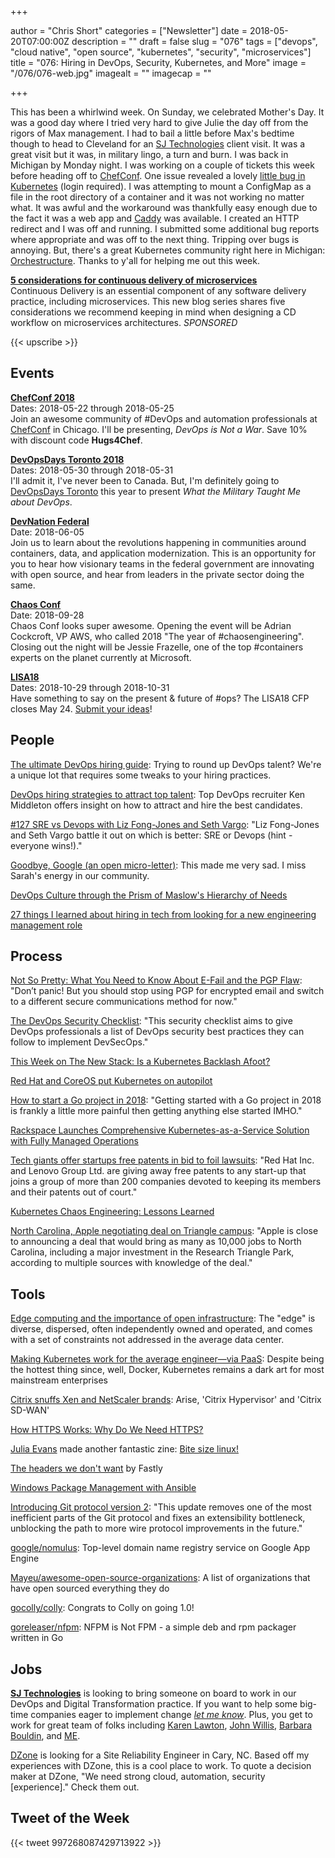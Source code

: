 +++

author = "Chris Short"
categories = ["Newsletter"]
date = 2018-05-20T07:00:00Z
description = ""
draft = false
slug = "076"
tags = ["devops", "cloud native", "open source", "kubernetes", "security", "microservices"]
title = "076: Hiring in DevOps, Security, Kubernetes, and More"
image = "/076/076-web.jpg"
imagealt = ""
imagecap = ""

+++

This has been a whirlwind week. On Sunday, we celebrated Mother's Day. It was a good day where I tried very hard to give Julie the day off from the rigors of Max management. I had to bail a little  before Max's bedtime though to head to Cleveland for an [SJ Technologies](http://sjtechcorp.com/) client visit. It was a great visit but it was, in military lingo, a turn and burn. I was back in Michigan by Monday night. I was working on a couple of tickets this week before heading off to [ChefConf](https://chefconf.chef.io/). One issue revealed a lovely [little bug in Kubernetes](https://access.redhat.com/solutions/3391931) (login required). I was attempting to mount a ConfigMap as a file in the root directory of a container and it was not working no matter what. It was awful and the workaround was thankfully easy enough due to the fact it was a web app and [Caddy](https://caddyserver.com/) was available. I created an HTTP redirect and I was off and running. I submitted some additional bug reports where appropriate and was off to the next thing. Tripping over bugs is annoying. But, there's a great Kubernetes community right here in Michigan: [Orchestructure](https://www.meetup.com/orchestructure/). Thanks to y'all for helping me out this week.

[**5 considerations for continuous delivery of microservices**](https://www.gocd.org/2018/04/25/five-considerations-continuous-delivery-microservices/?utm_campaign=cd_microservices&utm_medium=newsletter_ad&utm_source=devopsish&utm_content=cd_microservices_blog&utm_term=)  
Continuous Delivery is an essential component of any software delivery practice, including microservices. This new blog series shares five considerations we recommend keeping in mind when designing a CD workflow on microservices architectures. *SPONSORED*

{{< upscribe >}}

## Events

[**ChefConf 2018**](https://chefconf.chef.io/)  
Dates: 2018-05-22 through 2018-05-25  
Join an awesome community of #DevOps and automation professionals at [ChefConf](https://chefconf.chef.io/) in Chicago. I'll be presenting, *DevOps is Not a War*. Save 10% with discount code **Hugs4Chef**.

[**DevOpsDays Toronto 2018**](https://www.devopsdays.org/events/2018-toronto/welcome/)  
Dates: 2018-05-30 through 2018-05-31  
I'll admit it, I've never been to Canada. But, I'm definitely going to [DevOpsDays Toronto](https://www.devopsdays.org/events/2018-toronto/welcome/) this year to present *What the Military Taught Me about DevOps*.

[**DevNation Federal**](https://devnationfederal.org/)  
Date: 2018-06-05  
Join us to learn about the revolutions happening in communities around containers, data, and application modernization. This is an opportunity for you to hear how visionary teams in the federal government are innovating with open source, and hear from leaders in the private sector doing the same.

[**Chaos Conf**](https://chaosconf.splashthat.com/)  
Date: 2018-09-28  
Chaos Conf looks super awesome. Opening the event will be Adrian Cockcroft, VP AWS, who called 2018 "The year of #chaosengineering". Closing out the night will be Jessie Frazelle, one of the top #containers experts on the planet currently at Microsoft.

[**LISA18**](https://www.usenix.org/conference/lisa18)  
Dates: 2018-10-29 through 2018-10-31  
Have something to say on the present & future of #ops? The LISA18 CFP closes May 24. [Submit your ideas](https://www.usenix.org/blog/usenix-lisa18-cfp-nashville)!

## People

[The ultimate DevOps hiring guide](https://opensource.com/article/18/4/ultimate-devops-hiring-guide): Trying to round up DevOps talent? We're a unique lot that requires some tweaks to your hiring practices.

[DevOps hiring strategies to attract top talent](https://opensource.com/article/18/5/devops-hiring-strategies-attract-top-talent): Top DevOps recruiter Ken Middleton offers insight on how to attract and hire the best candidates.

[#127 SRE vs Devops with Liz Fong-Jones and Seth Vargo](https://www.gcppodcast.com/post/episode-127-sre-vs-devops-with-liz-fong-jones-and-seth-vargo/): "Liz Fong-Jones and Seth Vargo battle it out on which is better: SRE or Devops (hint - everyone wins!)."

[Goodbye, Google (an open micro-letter)](https://medium.com/@sadams.codes/goodbye-google-b249cd513102): This made me very sad. I miss Sarah's energy in our community.

[DevOps Culture through the Prism of Maslow's Hierarchy of Needs](https://devops.com/devops-culture-through-the-prism-of-maslows-hierarchy-of-needs/)

[27 things I learned about hiring in tech from looking for a new engineering management role](http://wunder.schoenaberselten.com/2018/05/12/27-things-i-learned-about-hiring-in-tech-from-looking-for-a-new-engineering-management-role/)

## Process

[Not So Pretty: What You Need to Know About E-Fail and the PGP Flaw](https://www.eff.org/deeplinks/2018/05/not-so-pretty-what-you-need-know-about-e-fail-and-pgp-flaw-0): "Don’t panic! But you should stop using PGP for encrypted email and switch to a different secure communications method for now."

[The DevOps Security Checklist](https://www.sqreen.io/checklists/devops-security-checklist.html): "This security checklist aims to give DevOps professionals a list of DevOps security best practices they can follow to implement DevSecOps."

[This Week on The New Stack: Is a Kubernetes Backlash Afoot?](https://thenewstack.io/this-week-on-the-new-stack-kubernetes-needs-developers/)

[Red Hat and CoreOS put Kubernetes on autopilot](https://siliconangle.com/blog/2018/05/18/red-hat-and-coreos-put-kubernetes-on-autopilot-rhsummit/)

[How to start a Go project in 2018](https://boyter.org/posts/how-to-start-go-project-2018/): "Getting started with a Go project in 2018 is frankly a little more painful then getting anything else started IMHO."

[Rackspace Launches Comprehensive Kubernetes-as-a-Service Solution with Fully Managed Operations](https://globenewswire.com/news-release/2018/05/16/1507403/0/en/Rackspace-Launches-Comprehensive-Kubernetes-as-a-Service-Solution-with-Fully-Managed-Operations.html)

[Tech giants offer startups free patents in bid to foil lawsuits](http://www.dailyherald.com/business/20180519/tech-giants-offer-startups-free-patents-in-bid-to-foil-lawsuits): "Red Hat Inc. and Lenovo Group Ltd. are giving away free patents to any start-up that joins a group of more than 200 companies devoted to keeping its members and their patents out of court."

[Kubernetes Chaos Engineering: Lessons Learned](https://learnk8s.io/blog/kubernetes-chaos-engineering-lessons-learned)

[North Carolina, Apple negotiating deal on Triangle campus](https://www.wral.com/north-carolina-apple-negotiating-deal-on-triangle-campus-second-site-in-cary/17558985/): "Apple is close to announcing a deal that would bring as many as 10,000 jobs to North Carolina, including a major investment in the Research Triangle Park, according to multiple sources with knowledge of the deal."

## Tools

[Edge computing and the importance of open infrastructure](https://opensource.com/article/18/5/edge-computing): The "edge" is diverse, dispersed, often independently owned and operated, and comes with a set of constraints not addressed in the average data center.

[Making Kubernetes work for the average engineer—via PaaS](https://www.infoworld.com/article/3273104/containers/making-kubernetes-work-for-the-average-engineer-via-paas.html): Despite being the hottest thing since, well, Docker, Kubernetes remains a dark art for most mainstream enterprises

[Citrix snuffs Xen and NetScaler brands](https://www.theregister.co.uk/2018/05/14/citrix_rebranding/): Arise, 'Citrix Hypervisor' and 'Citrix SD-WAN'

[How HTTPS Works: Why Do We Need HTTPS?](https://howhttps.works/why-do-we-need-https/)

[Julia Evans](https://jvns.ca/) made another fantastic zine: [Bite size linux!](https://gumroad.com/l/bite-size-linux)

[The headers we don't want](https://www.fastly.com/blog/headers-we-dont-want) by Fastly

[Windows Package Management with Ansible](https://www.ansible.com/blog/windows-package-management)

[Introducing Git protocol version 2](https://opensource.googleblog.com/2018/05/introducing-git-protocol-version-2.html): "This update removes one of the most inefficient parts of the Git protocol and fixes an extensibility bottleneck, unblocking the path to more wire protocol improvements in the future."

[google/nomulus](https://github.com/google/nomulus): Top-level domain name registry service on Google App Engine

[Mayeu/awesome-open-source-organizations](https://github.com/Mayeu/awesome-open-source-organizations): A list of organizations that have open sourced everything they do

[gocolly/colly](https://github.com/gocolly/colly/releases/tag/v1.0.0): Congrats to Colly on going 1.0!

[goreleaser/nfpm](https://github.com/goreleaser/nfpm): NFPM is Not FPM - a simple deb and rpm packager written in Go

## Jobs

[**SJ Technologies**](http://sjtechcorp.com/) is looking to bring someone on board to work in our DevOps and Digital Transformation practice. If you want to help some big-time companies eager to implement change [*let me know*](mailto:chris.short@sjtechcorp.com). Plus, you get to work for great team of folks including [Karen Lawton](https://twitter.com/sjtech_karen?lang=en), [John Willis](https://twitter.com/botchagalupe/), [Barbara Bouldin](https://twitter.com/bbouldin711), and [ME](https://chrisshort.net/).

[DZone](http://careers.dzone.com/apply/DBWe0hiNCN/Site-Reliability-Engineer) is looking for a Site Reliability Engineer in Cary, NC. Based off my experiences with DZone, this is a cool place to work. To quote a decision maker at DZone, "We need strong cloud, automation, security [experience]." Check them out.

## Tweet of the Week

{{< tweet 997268087429713922 >}}
